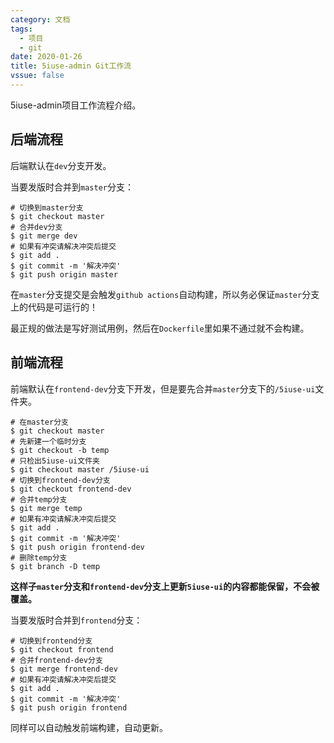 ```yaml
---
category: 文档
tags:
  - 项目
  - git
date: 2020-01-26
title: 5iuse-admin Git工作流
vssue: false
---
```


5iuse-admin项目工作流程介绍。

<!-- more -->

## 后端流程

后端默认在`dev`分支开发。

当要发版时合并到`master`分支：

```git{3,4}
# 切换到master分支
$ git checkout master
# 合并dev分支
$ git merge dev
# 如果有冲突请解决冲突后提交
$ git add .
$ git commit -m '解决冲突'
$ git push origin master
```

在`master`分支提交是会触发`github actions`自动构建，所以务必保证`master`分支上的代码是可运行的！

最正规的做法是写好测试用例，然后在`Dockerfile`里如果不通过就不会构建。

## 前端流程

前端默认在`frontend-dev`分支下开发，但是要先合并`master`分支下的`/5iuse-ui`文件夹。

```git{5,6}
# 在master分支
$ git checkout master
# 先新建一个临时分支
$ git checkout -b temp
# 只检出5iuse-ui文件夹
$ git checkout master /5iuse-ui
# 切换到frontend-dev分支
$ git checkout frontend-dev
# 合并temp分支
$ git merge temp
# 如果有冲突请解决冲突后提交
$ git add .
$ git commit -m '解决冲突'
$ git push origin frontend-dev
# 删除temp分支
$ git branch -D temp
```

**这样子`master`分支和`frontend-dev`分支上更新`5iuse-ui`的内容都能保留，不会被覆盖。**

当要发版时合并到`frontend`分支：

```git{3,4}
# 切换到frontend分支
$ git checkout frontend
# 合并frontend-dev分支
$ git merge frontend-dev
# 如果有冲突请解决冲突后提交
$ git add .
$ git commit -m '解决冲突'
$ git push origin frontend
```

同样可以自动触发前端构建，自动更新。
